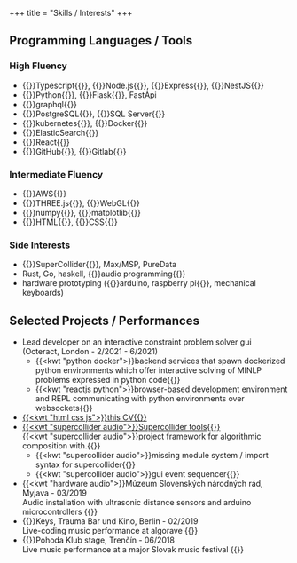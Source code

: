+++
title = "Skills / Interests"
+++
## Programming Languages / Tools
### High Fluency
-	{{<kw typescript>}}Typescript{{</kw>}}, {{<kw nodejs>}}Node.js{{</kw>}}, {{<kw express>}}Express{{</kw>}}, {{<kw nestjs>}}NestJS{{</kw>}}
-	{{<kw python>}}Python{{</kw>}}, {{<kw flask>}}Flask{{</kw>}}, FastApi
- {{<kw graphql>}}graphql{{</kw>}}
-	{{<kw postgresql>}}PostgreSQL{{</kw>}}, {{<kw mssql>}}SQL Server{{</kw>}}
-	{{<kw kubernetes>}}kubernetes{{</kw>}}, {{<kw docker>}}Docker{{</kw>}}
-	{{<kw elasticsearch>}}ElasticSearch{{</kw>}}
-	{{<kw reactjs>}}React{{</kw>}}
- {{<kw github>}}GitHub{{</kw>}}, {{<kw gitlab>}}Gitlab{{</kw>}}

### Intermediate Fluency
-	{{<kw aws>}}AWS{{</kw>}}
-	{{<kw threejs>}}THREE.js{{</kw>}}, {{<kw webgl>}}WebGL{{</kw>}}
- {{<kw numpy>}}numpy{{</kw>}}, {{<kw matplotlib>}}matplotlib{{</kw>}}
-	{{<kw html>}}HTML{{</kw>}}, {{<kw css>}}CSS{{</kw>}}

### Side Interests
-	{{<kw supercollider>}}SuperCollider{{</kw>}}, Max/MSP, PureData
- Rust, Go, haskell, {{<kw audio>}}audio programming{{</kw>}}
- hardware prototyping ({{<kw hardware>}}arduino, raspberry pi{{</kw>}}, mechanical keyboards)

## Selected Projects / Performances
- Lead developer on an interactive constraint problem solver gui (Octeract, London - 2/2021 - 6/2021)
  - {{<kwt "python docker">}}backend services that spawn dockerized python environments which offer interactive solving of MINLP problems expressed in python code{{</kwt>}}
  - {{<kwt "reactjs python">}}browser-based development environment and REPL communicating with python environments over websockets{{</kwt>}}
- [{{<kwt "html css js">}}this CV{{</kwt>}}](https://github.com/crawdaddie/cv)
- [{{<kwt "supercollider audio">}}Supercollider tools{{</kwt>}}](https://github.com/crawdaddie/sc-project-framework)  
  {{<kwt "supercollider audio">}}project framework for algorithmic composition with.{{</kwt>}}
  - {{<kwt "supercollider audio">}}missing module system / import syntax for supercollider{{</kwt>}}
  - {{<kwt "supercollider audio">}}gui event sequencer{{</kwt>}}
- {{<kwt "hardware audio">}}Múzeum Slovenských národných rád, Myjava - 03/2019  
  Audio installation with ultrasonic distance sensors and arduino microcontrollers
  {{</kwt>}}
- {{<kwt audio>}}Keys, Trauma Bar und Kino, Berlin - 02/2019  
  Live-coding music performance at algorave
  {{</kwt>}}
- {{<kwt audio>}}Pohoda Klub stage, Trenčín - 06/2018  
  Live music performance at a major Slovak music festival
  {{</kwt>}}

